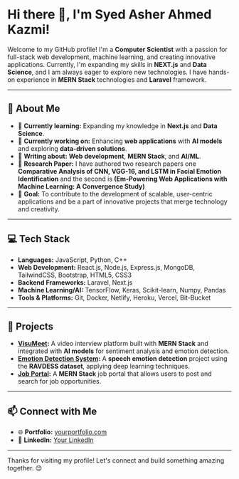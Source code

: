 # Hi there 👋, I'm Syed Asher Ahmed Kazmi!

Welcome to my GitHub profile! I'm a **Computer Scientist** with a passion for full-stack web development, machine learning, and creating innovative applications. Currently, I'm expanding my skills in **NEXT.js** and **Data Science**, and I am always eager to explore new technologies. I have hands-on experience in **MERN Stack** technologies and **Laravel** framework.

---

## 🚀 About Me
- 🌱 **Currently learning:** Expanding my knowledge in **Next.js** and **Data Science**.
- 💼 **Currently working on:** Enhancing **web applications** with **AI models** and exploring **data-driven solutions**.
- 📝 **Writing about:** **Web development**, **MERN Stack**, and **AI/ML**.
- 🔬 **Research Paper:** I have authored two research papers one **Comparative Analysis of CNN, VGG-16, and LSTM in Facial Emotion Identification** and the second is **(Em-Powering Web Applications with Machine Learning: A Convergence Study)**
- 🎯 **Goal:** To contribute to the development of scalable, user-centric applications and be a part of innovative projects that merge technology and creativity.

---

## 💻 Tech Stack
- **Languages:** JavaScript, Python, C++
- **Web Development:** React.js, Node.js, Express.js, MongoDB, TailwindCSS, Bootstrap, HTML5, CSS3 
- **Backend Frameworks:** Laravel, Next.js
- **Machine Learning/AI:** TensorFlow, Keras, Scikit-learn, Numpy, Pandas
- **Tools & Platforms:** Git, Docker, Netlify, Heroku, Vercel, Bit-Bucket

---

## 📂 Projects
- **[VisuMeet](https://github.com/yourusername/visumeet):** A video interview platform built with **MERN Stack** and integrated with **AI models** for sentiment analysis and emotion detection.
- **[Emotion Detection System](https://github.com/yourusername/emotion-detection):** A **speech emotion detection** project using the **RAVDESS dataset**, applying deep learning techniques.
- **[Job Portal](https://github.com/yourusername/job-portal):** A **MERN Stack** job portal that allows users to post and search for job opportunities.
  
---

## 📫 Connect with Me
- 🌐 **Portfolio:** [yourportfolio.com](https://asherahmed.vercel.app/)
- 💼 **LinkedIn:** [Your LinkedIn](https://www.linkedin.com/in/asherahmed1)

---

Thanks for visiting my profile! Let's connect and build something amazing together. 😊
